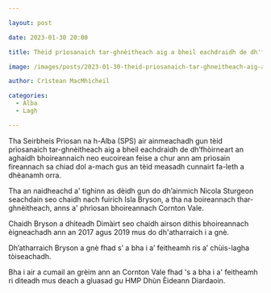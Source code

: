 ```yaml
---

layout: post

date: 2023-01-30 20:00

title: Thèid prìosanaich tar-ghnèitheach aig a bheil eachdraidh de dh'fhòirneart an aghaidh bhoireannaich a chur ann am prìosain fireannach

image: /images/posts/2023-01-30-theid-priosanaich-tar-ghneitheach-aig-a-bheil-eachdraidh-de-dh-fhoirneart-an-aghaidh-bhoireannaich-a-chur-ann-am-priosain-fireannach.webp

author: Crìstean MacMhìcheil

categories:
  - Alba
  - Lagh

---
```


Tha Seirbheis Prìosan na h-Alba (SPS) air ainmeachadh gun tèid prìosanaich tar-ghnèitheach aig a bheil eachdraidh de dh’fhòirneart an aghaidh bhoireannaich neo eucoirean feise a chur ann am prìosain fireannach sa chiad dol a-mach gus an tèid measadh cunnairt fa-leth a dhèanamh orra.

Tha an naidheachd a' tighinn as dèidh gun do dh’ainmich Nicola Sturgeon seachdain seo chaidh nach fuirich Isla Bryson, a tha na boireannach thar-ghnèitheach, anns a' phrìosan bhoireannach Cornton Vale.

Chaidh Bryson a dhìteadh Dimàirt seo chaidh airson dithis bhoireannach èigneachadh ann an 2017 agus 2019 mus do dh'atharraich i a gnè.

Dh’atharraich Bryson a gnè fhad s’ a bha i a’ feitheamh ris a’ chùis-lagha tòiseachadh.

Bha i air a cumail an grèim ann an Cornton Vale fhad 's a bha i a' feitheamh ri dìteadh mus deach a gluasad gu HMP Dhùn Èideann Diardaoin.
